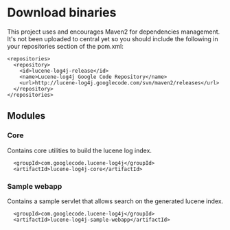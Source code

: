 # Download binaries #

This project uses and encourages Maven2 for dependencies management. It's not been uploaded to central yet so you should include the following in your repositories section of the pom.xml:

```
<repositories>
  <repository>
    <id>lucene-log4j-release</id>
    <name>Lucene-log4j Google Code Repository</name>
    <url>http://lucene-log4j.googlecode.com/svn/maven2/releases</url>
  </repository>
</repositories>
```

## Modules ##

### Core ###
Contains core utilities to build the lucene log index.
```
  <groupId>com.googlecode.lucene-log4j</groupId>
  <artifactId>lucene-log4j-core</artifactId>
```

### Sample webapp ###
Contains a sample servlet that allows search on the generated lucene index.
```
  <groupId>com.googlecode.lucene-log4j</groupId>
  <artifactId>lucene-log4j-sample-webapp</artifactId>
```